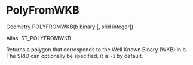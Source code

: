 # PolyFromWKB #

Geometry POLYFROMWKB(b binary [, srid integer])

Alias: ST_POLYFROMWKB

Returns a polygon that corresponds to the Well Known Binary (WKB) in b. The SRID can optionally be specified, it is `-1` by default.
